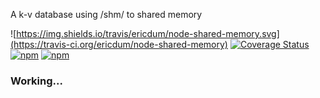 A k-v database using /shm/ to shared memory

![https://img.shields.io/travis/ericdum/node-shared-memory.svg](https://travis-ci.org/ericdum/node-shared-memory)
[![Coverage Status](https://img.shields.io/coveralls/ericdum/node-shared-memory.svg)](https://coveralls.io/r/ericdum/node-shared-memory?branch=master)
[![npm](https://img.shields.io/npm/v/shared-memory.svg)](https://www.npmjs.com/package/shared-memory)
[![npm](https://img.shields.io/npm/dm/localeval.svg)](https://www.npmjs.com/package/shared-memory)

### Working...

